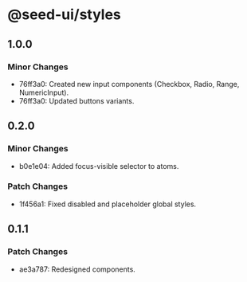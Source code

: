 # @seed-ui/styles

## 1.0.0

### Minor Changes

- 76ff3a0: Created new input components (Checkbox, Radio, Range, NumericInput).
- 76ff3a0: Updated buttons variants.

## 0.2.0

### Minor Changes

- b0e1e04: Added focus-visible selector to atoms.

### Patch Changes

- 1f456a1: Fixed disabled and placeholder global styles.

## 0.1.1

### Patch Changes

- ae3a787: Redesigned components.
